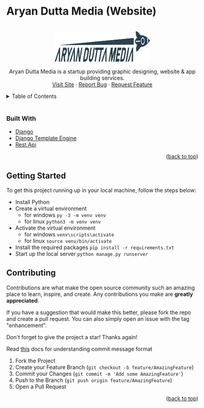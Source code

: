 # Aryan Dutta Media (Website)

<!-- LOGO -->
<br />
<div align="center">
  <a href="https://github.com/Aryan-Dutta-Media/official-deployed">
    <img src="staticfiles/assets/compress/logolatest-min.png" alt="Aryan Dutta Media" width="250" height="80">
  </a>

  <p align="center">
    Aryan Dutta Media is a startup providing graphic designing, website & app building services.
    <br/>
    <a href="https://aryan-dutta-media-official.herokuapp.com/">Visit Site</a>
    ·
    <a href=https://github.com/Aryan-Dutta-Media/official-deployed/issues>Report Bug</a>
    ·
    <a href=https://github.com/Aryan-Dutta-Media/official-deployed/issues>Request Feature</a>
  </p>
</div>

<!-- TABLE OF CONTENTS -->
<details>
  <summary>Table of Contents</summary>
  <ol>
    <li>
      <a href="#built-with">Built With</a>
    </li>
    <li>
      <a href="#getting-started">Getting Started</a>
    </li>
    <li><a href="#contributing">Contributing</a></li>
  </ol>
</details>
<br/>

### Built With


* [Django](https://www.djangoproject.com/)
* [Django Template Engine](https://www.djangoproject.com/)
* [Rest Api](https://www.redhat.com/en/topics/api/what-is-a-rest-api)

<p align="right">(<a href="#top">back to top</a>)</p>

<!-- GETTING STARTED -->
## Getting Started

To get this project running up in your local machine, follow the steps below:

* Install Python
* Create a virtual environment 
  - for windows `py -3 -m venv venv`
  - for linux `python3 -m venv venv`
* Activate the virtual environment
  - for windows `venv\scripts\activate`
  - for linux `source venv/bin/activate`
* Install the required packages `pip install -r requirements.txt`
* Start up the local server `python manage.py runserver`
  
<!-- CONTRIBUTING -->
## Contributing

Contributions are what make the open source community such an amazing place to learn, inspire, and create. Any contributions you make are **greatly appreciated**.

If you have a suggestion that would make this better, please fork the repo and create a pull request. You can also simply open an issue with the tag "enhancement".

Don't forget to give the project a star! Thanks again!

Read [this](https://gist.github.com/brianclements/841ea7bffdb01346392c) docs for understanding commit message format

1. Fork the Project
2. Create your Feature Branch (`git checkout -b feature/AmazingFeature`)
3. Commit your Changes (`git commit -m 'Add some AmazingFeature'`)
4. Push to the Branch (`git push origin feature/AmazingFeature`)
5. Open a Pull Request

<p align="right">(<a href="#top">back to top</a>)</p>